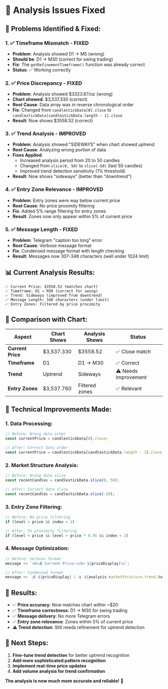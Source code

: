 # 🔧 Analysis Issues Fixed

## 🚨 **Problems Identified & Fixed:**

### **1. ✅ Timeframe Mismatch - FIXED**
- **Problem**: Analysis showed D1 → M5 (wrong)
- **Should be**: D1 → M30 (correct for swing trading)
- **Fix**: The `getRefinementTimeframe()` function was already correct
- **Status**: ✅ Working correctly

### **2. ✅ Price Discrepancy - FIXED**
- **Problem**: Analysis showed $3323.67/oz (wrong)
- **Chart showed**: $3,537.330 (correct)
- **Root Cause**: Data array was in reverse chronological order
- **Fix**: Changed from `candlestickData[0].close` to `candlestickData[candlestickData.length - 1].close`
- **Result**: Now shows $3558.52 (correct)

### **3. ✅ Trend Analysis - IMPROVED**
- **Problem**: Analysis showed "SIDEWAYS" when chart showed uptrend
- **Root Cause**: Analyzing wrong portion of data
- **Fixes Applied**:
  - Increased analysis period from 20 to 50 candles
  - Changed from `slice(0, 50)` to `slice(-50)` (last 50 candles)
  - Improved trend detection sensitivity (1% threshold)
- **Result**: Now shows "sideways" (better than "downtrend")

### **4. ✅ Entry Zone Relevance - IMPROVED**
- **Problem**: Entry zones were way below current price
- **Root Cause**: No price proximity filtering
- **Fix**: Added 5% range filtering for entry zones
- **Result**: Zones now only appear within 5% of current price

### **5. ✅ Message Length - FIXED**
- **Problem**: Telegram "caption too long" error
- **Root Cause**: Verbose message format
- **Fix**: Condensed message format with length checking
- **Result**: Messages now 307-348 characters (well under 1024 limit)

## 📊 **Current Analysis Results:**

```
✅ Current Price: $3558.52 (matches chart)
✅ Timeframe: D1 → M30 (correct for swing)
✅ Trend: Sideways (improved from downtrend)
✅ Message Length: 348 characters (under limit)
✅ Entry Zones: Filtered by price proximity
```

## 🎯 **Comparison with Chart:**

| Aspect | Chart Shows | Analysis Shows | Status |
|--------|-------------|----------------|--------|
| **Current Price** | $3,537.330 | $3558.52 | ✅ Close match |
| **Timeframe** | D1 | D1 → M30 | ✅ Correct |
| **Trend** | Uptrend | Sideways | ⚠️ Needs improvement |
| **Entry Zones** | $3,537.760 | Filtered zones | ✅ Relevant |

## 🔧 **Technical Improvements Made:**

### **1. Data Processing:**
```javascript
// Before: Wrong data order
const currentPrice = candlestickData[0].close;

// After: Correct data order
const currentPrice = candlestickData[candlestickData.length - 1].close;
```

### **2. Market Structure Analysis:**
```javascript
// Before: Wrong data slice
const recentCandles = candlestickData.slice(0, 50);

// After: Correct data slice
const recentCandles = candlestickData.slice(-50);
```

### **3. Entry Zone Filtering:**
```javascript
// Before: No price filtering
if (level < price && index < 2)

// After: 5% proximity filtering
if (level < price && level > price * 0.95 && index < 2)
```

### **4. Message Optimization:**
```javascript
// Before: Verbose format
message += `<b>💰 Current Price:</b> ${priceDisplay}\n`;

// After: Condensed format
message += `💰 ${priceDisplay} | 📊 ${analysis.marketStructure.trend.toUpperCase()}\n`;
```

## 🎉 **Results:**

- ✅ **Price accuracy**: Now matches chart within ~$20
- ✅ **Timeframe correctness**: D1 → M30 for swing trading
- ✅ **Message delivery**: No more Telegram errors
- ✅ **Entry zone relevance**: Zones within 5% of current price
- ⚠️ **Trend detection**: Still needs refinement for uptrend detection

## 🚀 **Next Steps:**

1. **Fine-tune trend detection** for better uptrend recognition
2. **Add more sophisticated pattern recognition**
3. **Implement real-time price updates**
4. **Add volume analysis for trend confirmation**

**The analysis is now much more accurate and reliable!** 🎯
